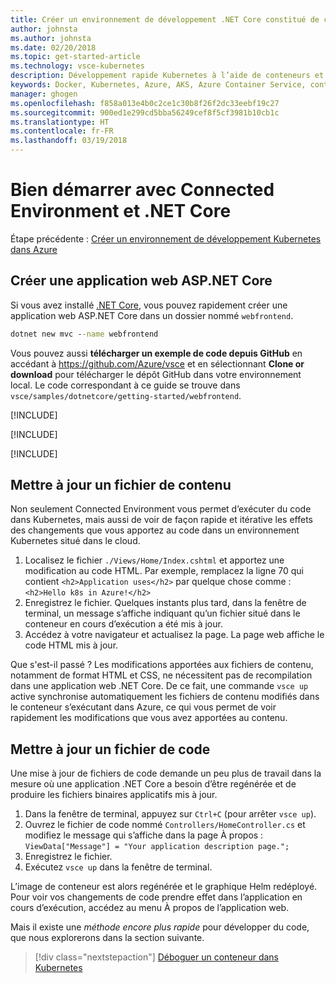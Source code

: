 ```yaml
---
title: Créer un environnement de développement .NET Core constitué de conteneurs en utilisant Kubernetes dans le cloud - Étape 3 - Créer une application web ASP.NET Core | Microsoft Docs
author: johnsta
ms.author: johnsta
ms.date: 02/20/2018
ms.topic: get-started-article
ms.technology: vsce-kubernetes
description: Développement rapide Kubernetes à l’aide de conteneurs et de microservices sur Azure
keywords: Docker, Kubernetes, Azure, AKS, Azure Container Service, conteneurs
manager: ghogen
ms.openlocfilehash: f858a013e4b0c2ce1c30b8f26f2dc33eebf19c27
ms.sourcegitcommit: 900ed1e299cd5bba56249cef8f5cf3981b10cb1c
ms.translationtype: HT
ms.contentlocale: fr-FR
ms.lasthandoff: 03/19/2018
---
```

# <a name="get-started-on-connected-environment-with-net-core"></a>Bien démarrer avec Connected Environment et .NET Core

Étape précédente : [Créer un environnement de développement Kubernetes dans Azure](get-started-netcore-02.md)

## <a name="create-an-aspnet-core-web-app"></a>Créer une application web ASP.NET Core
Si vous avez installé [.NET Core](https://www.microsoft.com/net), vous pouvez rapidement créer une application web ASP.NET Core dans un dossier nommé `webfrontend`.
```cmd
dotnet new mvc --name webfrontend
```

Vous pouvez aussi **télécharger un exemple de code depuis GitHub** en accédant à https://github.com/Azure/vsce et en sélectionnant **Clone or download** pour télécharger le dépôt GitHub dans votre environnement local. Le code correspondant à ce guide se trouve dans `vsce/samples/dotnetcore/getting-started/webfrontend`.

[!INCLUDE[](includes/vsce-init.md)]

[!INCLUDE[](includes/ensure-env-created.md)]

[!INCLUDE[](includes/build-and-run-in-k8s-cli.md)]

## <a name="update-a-content-file"></a>Mettre à jour un fichier de contenu
Non seulement Connected Environment vous permet d’exécuter du code dans Kubernetes, mais aussi de voir de façon rapide et itérative les effets des changements que vous apportez au code dans un environnement Kubernetes situé dans le cloud.

1. Localisez le fichier `./Views/Home/Index.cshtml` et apportez une modification au code HTML. Par exemple, remplacez la ligne 70 qui contient `<h2>Application uses</h2>` par quelque chose comme : `<h2>Hello k8s in Azure!</h2>`
1. Enregistrez le fichier. Quelques instants plus tard, dans la fenêtre de terminal, un message s’affiche indiquant qu’un fichier situé dans le conteneur en cours d’exécution a été mis à jour.
1. Accédez à votre navigateur et actualisez la page. La page web affiche le code HTML mis à jour.

Que s'est-il passé ? Les modifications apportées aux fichiers de contenu, notamment de format HTML et CSS, ne nécessitent pas de recompilation dans une application web .NET Core. De ce fait, une commande `vsce up` active synchronise automatiquement les fichiers de contenu modifiés dans le conteneur s’exécutant dans Azure, ce qui vous permet de voir rapidement les modifications que vous avez apportées au contenu.

## <a name="update-a-code-file"></a>Mettre à jour un fichier de code
Une mise à jour de fichiers de code demande un peu plus de travail dans la mesure où une application .NET Core a besoin d’être regénérée et de produire les fichiers binaires applicatifs mis à jour.

1. Dans la fenêtre de terminal, appuyez sur `Ctrl+C` (pour arrêter `vsce up`).
1. Ouvrez le fichier de code nommé `Controllers/HomeController.cs` et modifiez le message qui s’affiche dans la page À propos : `ViewData["Message"] = "Your application description page.";`
1. Enregistrez le fichier.
1. Exécutez `vsce up` dans la fenêtre de terminal. 

L’image de conteneur est alors regénérée et le graphique Helm redéployé. Pour voir vos changements de code prendre effet dans l’application en cours d’exécution, accédez au menu À propos de l’application web.


Mais il existe une *méthode encore plus rapide* pour développer du code, que nous explorerons dans la section suivante. 
> [!div class="nextstepaction"]
> [Déboguer un conteneur dans Kubernetes](get-started-netcore-04.md)

